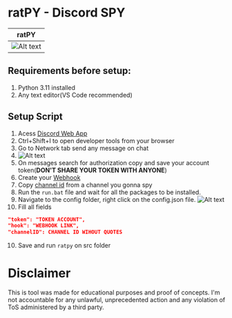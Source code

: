 # ratPY - Discord SPY

| ratPY | 
| ------------- | 
| ![Alt text](https://media.discordapp.net/attachments/1111073482927771700/1122299275913728120/image.png?width=780&height=408) |

## Requirements before setup:
1. Python 3.11 installed
2. Any text editor(VS Code recommended)

## Setup Script
1. Acess [Discord Web App](https://discord.com)
2. Ctrl+Shift+I to open developer tools from your browser
3. Go to Network tab send any message on chat
4. ![Alt text](https://media.discordapp.net/attachments/1111073482927771700/1122299276148613140/image-1.png?width=418&height=468)
5. On messages search for authorization copy and save your account token(**DON'T SHARE YOUR TOKEN WITH ANYONE**)
6. Create your [Webhook](https://support.discord.com/hc/en-us/articles/228383668-Intro-to-Webhooks)
7. Copy [channel id](https://support.discord.com/hc/en-us/articles/206346498-Where-can-I-find-my-User-Server-Message-ID-) from a channel you gonna spy
8. Run the ```run.bat``` file and wait for all the packages to be installed.
9. Navigate to the config folder, right click on the config.json file.
![Alt text](https://media.discordapp.net/attachments/1111073482927771700/1122299276396089414/image-2.png?width=806&height=407)
10. Fill all fields
``` json
"token": "TOKEN ACCOUNT",
"hook": "WEBHOOK LINK",
"channelID": CHANNEL ID WIHOUT QUOTES
```
10. Save and run ```ratpy``` on src folder

# Disclaimer
This is tool was made for educational purposes and proof of concepts. I'm not accountable for any unlawful, unprecedented action and any violation of ToS administered by a third party.
